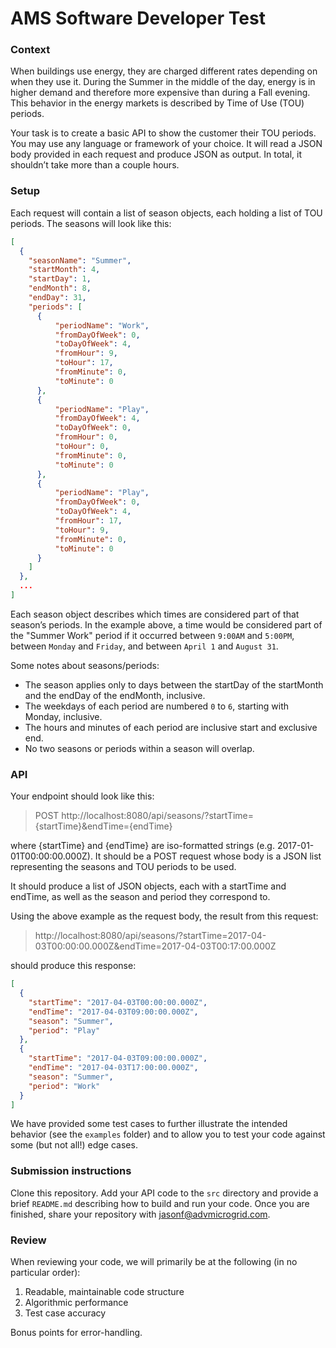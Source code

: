 # AMS Software Developer Test

### Context

When buildings use energy, they are charged different rates depending on when they use it. During the Summer
in the middle of the day, energy is in higher demand and therefore more expensive than during a Fall evening. This
behavior in the energy markets is described by Time of Use (TOU) periods.

Your task is to create a basic API to show the customer their TOU periods. You may use any language or framework
of your choice. It will read a JSON body provided in each request and produce JSON as output. In total, it shouldn’t
take more than a couple hours.


### Setup

Each request will contain a list of season objects, each holding a list of TOU periods.
The seasons will look like this:

```json
[
  {
    "seasonName": "Summer",
    "startMonth": 4,
    "startDay": 1,
    "endMonth": 8,
    "endDay": 31,
    "periods": [
      {
          "periodName": "Work",
          "fromDayOfWeek": 0,
          "toDayOfWeek": 4,
          "fromHour": 9,
          "toHour": 17,
          "fromMinute": 0,
          "toMinute": 0
      },
      {
          "periodName": "Play",
          "fromDayOfWeek": 4,
          "toDayOfWeek": 0,
          "fromHour": 0,
          "toHour": 0,
          "fromMinute": 0,
          "toMinute": 0
      },
      {
          "periodName": "Play",
          "fromDayOfWeek": 0,
          "toDayOfWeek": 4,
          "fromHour": 17,
          "toHour": 9,
          "fromMinute": 0,
          "toMinute": 0
      }
    ]
  },
  ...
]
```

Each season object describes which times are considered part of that season’s periods. In the example above, a time would
be considered part of the "Summer Work" period if it occurred between `9:00AM` and `5:00PM`, between `Monday` and `Friday`,
and between `April 1` and `August 31`. 

Some notes about seasons/periods:

* The season applies only to days between the startDay of the startMonth and the endDay of the endMonth, inclusive.
* The weekdays of each period are numbered `0` to `6`, starting with Monday, inclusive.
* The hours and minutes of each period are inclusive start and exclusive end.
* No two seasons or periods within a season will overlap.


### API

Your endpoint should look like this:

>POST http://localhost:8080/api/seasons/?startTime={startTime}&endTime={endTime}

where {startTime} and {endTime} are iso-formatted strings (e.g. 2017-01-01T00:00:00.000Z). It should be a POST request
whose body is a JSON list representing the seasons and TOU periods to be used.

It should produce a list of JSON objects, each with a startTime and endTime, as well as the season and period they
correspond to. 

Using the above example as the request body, the result from this request:

> http://localhost:8080/api/seasons/?startTime=2017-04-03T00:00:00.000Z&endTime=2017-04-03T00:17:00.000Z

should produce this response:

```json
[
  {
    "startTime": "2017-04-03T00:00:00.000Z",
    "endTime": "2017-04-03T09:00:00.000Z",
    "season": "Summer",
    "period": "Play"
  },
  {
    "startTime": "2017-04-03T09:00:00.000Z",
    "endTime": "2017-04-03T17:00:00.000Z",
    "season": "Summer",
    "period": "Work"
  }
]
```

We have provided some test cases to further illustrate the intended behavior (see the `examples` folder) and to allow you to test your code against some (but not all!)
edge cases.


### Submission instructions

Clone this repository. Add your API code to the `src` directory and provide a brief `README.md` describing how to build and run your code. Once you are finished,
share your repository with jasonf@advmicrogrid.com.


### Review

When reviewing your code, we will primarily be at the following (in no particular order):

1. Readable, maintainable code structure
1. Algorithmic performance
1. Test case accuracy

Bonus points for error-handling.